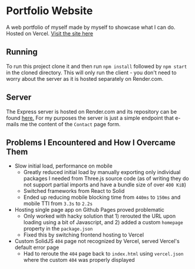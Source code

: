 # Portfolio Website

A web portfolio of myself made by myself to showcase what I can do. Hosted on Vercel.
[Visit the site here](https://rb-portfolio-site.vercel.app/)

## Running

To run this project clone it and then run `npm install` followed by `npm start` in the cloned directory. This will only run the client - you don't need to worry about
the server as it is hosted separately on Render.com.

## Server

The Express server is hosted on Render.com and its repository can be found [here.](https://github.com/ribru17/portfolio-site-backend)
For my purposes the server is just a simple endpoint that e-mails me the content of the `Contact` page form.

## Problems I Encountered and How I Overcame Them
* Slow initial load, performance on mobile
  * Greatly reduced initial load by manually exporting only individual packages I needed from Three.js source code (as of writing they do not support partial imports and have a bundle size of over `400 KiB`)
  * Switched frameworks from React to Solid
  * Ended up reducing mobile blocking time from `440ms` to `150ms` and mobile TTI from `3.3s` to `2.2s`
* Hosting single page app on Github Pages proved problematic
  * Only worked with hacky solution that 1) rerouted the URL upon loading using a bit of Javascript, and 2) added a custom `homepage` property in the `package.json`
  * Fixed this by switching frontend hosting to Vercel
* Custom SolidJS `404` page not recognized by Vercel, served Vercel's default error page
  * Had to reroute the `404` page back to `index.html` using `vercel.json` where the custom `404` was properly displayed